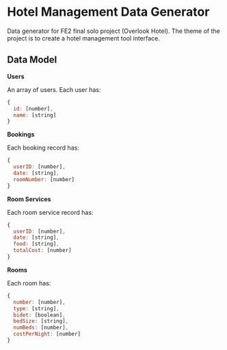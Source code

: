 # Hotel Management Data Generator

Data generator for FE2 final solo project (Overlook Hotel). The theme of the project is to create a hotel management tool interface.

## Data Model

**Users**

An array of users. Each user has:

```js
{
  id: [number],
  name: [string]
}
```

**Bookings**

Each booking record has:

```js
{
  userID: [number],
  date: [string],
  roomNumber: [number]
}
```

**Room Services**

Each room service record has:

```js
{
  userID: [number],
  date: [string],
  food: [string],
  totalCost: [number]
}
```

**Rooms**

Each room has:

```js
{
  number: [number],
  type: [string],
  bidet: [boolean],
  bedSize: [string],
  numBeds: [number],
  costPerNight: [number]
}
```
